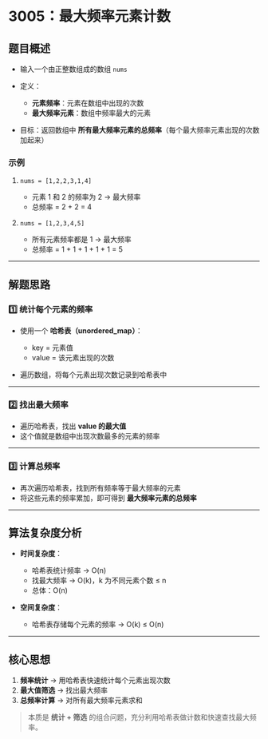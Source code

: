 # 3005：最大频率元素计数

## 题目概述

* 输入一个由正整数组成的数组 `nums`
* 定义：

  * **元素频率**：元素在数组中出现的次数
  * **最大频率元素**：数组中频率最大的元素
* 目标：返回数组中 **所有最大频率元素的总频率**（每个最大频率元素出现的次数加起来）

### 示例

1. `nums = [1,2,2,3,1,4]`

   * 元素 1 和 2 的频率为 2 → 最大频率
   * 总频率 = 2 + 2 = 4

2. `nums = [1,2,3,4,5]`

   * 所有元素频率都是 1 → 最大频率
   * 总频率 = 1 + 1 + 1 + 1 + 1 = 5

---

## 解题思路

### 1️⃣ 统计每个元素的频率

* 使用一个 **哈希表（unordered\_map）**：

  * key = 元素值
  * value = 该元素出现的次数
* 遍历数组，将每个元素出现次数记录到哈希表中

---

### 2️⃣ 找出最大频率

* 遍历哈希表，找出 **value 的最大值**
* 这个值就是数组中出现次数最多的元素的频率

---

### 3️⃣ 计算总频率

* 再次遍历哈希表，找到所有频率等于最大频率的元素
* 将这些元素的频率累加，即可得到 **最大频率元素的总频率**

---

## 算法复杂度分析

* **时间复杂度**：

  * 哈希表统计频率 → O(n)
  * 找最大频率 → O(k)，k 为不同元素个数 ≤ n
  * 总体：O(n)
* **空间复杂度**：

  * 哈希表存储每个元素的频率 → O(k) ≤ O(n)

---

## 核心思想

1. **频率统计** → 用哈希表快速统计每个元素出现次数
2. **最大值筛选** → 找出最大频率
3. **总频率计算** → 对所有最大频率元素求和

> 本质是 **统计 + 筛选** 的组合问题，充分利用哈希表做计数和快速查找最大频率。